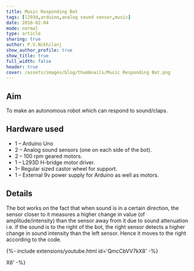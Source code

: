 ```yaml
---
title: Music Responding Bot
tags: [l293d,arduino,analog sound sensor,music]
date: 2016-02-04
mode: normal
type: article
sharing: true
author: P.V.Nikhilanj
show_author_profile: true
show_title: true
full_width: false
header: true
cover: /assets/images/blog/thumbnails/Music Responding Bot.png
---
```


## Aim
To make an autonomous robot which can respond to sound/claps.
<!--more-->

## Hardware used
-   1 – Arduino Uno
-   2 – Analog sound sensors (one on each side of the bot).
-   2 – 100 rpm geared motors.
-   1 – L293D H-bridge motor driver.
-   1– Regular sized castor wheel for support.
-   1 – External 9v power supply for Arduino as well as motors.

## Details
The bot works on the fact that when sound is in a certain direction, the sensor closer to it measures a higher change in value (of amplitude/intensity) than the sensor away from it due to sound attenuation i.e. if the sound is to the right of the bot, the right sensor detects a higher change in sound intensity than the left sensor. Hence it moves to the right according to the code.


<div>{%- include extensions/youtube.html id='QmcCbVV7kX8' -%}</div>


X8' -%}</div>


